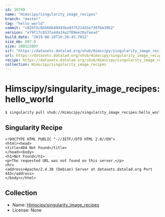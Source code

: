 ```yaml
---
id: 10749
name: "Himscipy/singularity_image_recipes"
branch: "master"
tag: "hello_world"
commit: "c02bf5c86b60b49493ba9375214d1e730fbb39b2"
version: "e79f17c853fa4da24a2f09ee28a7aead"
build_date: "2019-08-28T16:26:45.703Z"
size_mb: 607.0
size: 200523807
sif: "https://datasets.datalad.org/shub/Himscipy/singularity_image_recipes/hello_world/2019-08-28-c02bf5c8-e79f17c8/e79f17c853fa4da24a2f09ee28a7aead.sif"
url: https://datasets.datalad.org/shub/Himscipy/singularity_image_recipes/hello_world/2019-08-28-c02bf5c8-e79f17c8/
recipe: https://datasets.datalad.org/shub/Himscipy/singularity_image_recipes/hello_world/2019-08-28-c02bf5c8-e79f17c8/Singularity
collection: Himscipy/singularity_image_recipes
---
```


# Himscipy/singularity_image_recipes:hello_world

```bash
$ singularity pull shub://Himscipy/singularity_image_recipes:hello_world
```

## Singularity Recipe

```singularity
<!DOCTYPE HTML PUBLIC "-//IETF//DTD HTML 2.0//EN">
<html><head>
<title>404 Not Found</title>
</head><body>
<h1>Not Found</h1>
<p>The requested URL was not found on this server.</p>
<hr>
<address>Apache/2.4.38 (Debian) Server at datasets.datalad.org Port 443</address>
</body></html>
```

## Collection

 - Name: [Himscipy/singularity_image_recipes](https://github.com/Himscipy/singularity_image_recipes)
 - License: None

